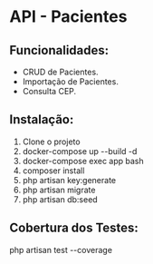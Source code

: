 # API - Pacientes

## Funcionalidades:

- CRUD de Pacientes.
- Importação de Pacientes.
- Consulta CEP.

## Instalação:

1. Clone o projeto
2. docker-compose up --build -d
3. docker-compose exec app bash
4. composer install
5. php artisan key:generate
5. php artisan migrate
6. php artisan db:seed

## Cobertura dos Testes:
php artisan test --coverage
